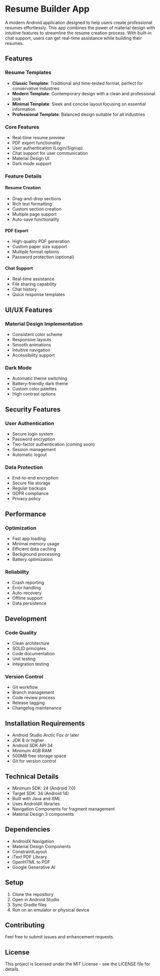 # Resume Builder App

A modern Android application designed to help users create professional resumes effortlessly. This app combines the power of material design with intuitive features to streamline the resume creation process. With built-in chat support, users can get real-time assistance while building their resumes.

## Features

### Resume Templates

- **Classic Template**: Traditional and time-tested format, perfect for conservative industries
- **Modern Template**: Contemporary design with a clean and professional look
- **Minimal Template**: Sleek and concise layout focusing on essential information
- **Professional Template**: Balanced design suitable for all industries

### Core Features

- Real-time resume preview
- PDF export functionality
- User authentication (Login/Signup)
- Chat support for user communication
- Material Design UI
- Dark mode support

### Feature Details

#### Resume Creation

- Drag-and-drop sections
- Rich text formatting
- Custom section creation
- Multiple page support
- Auto-save functionality

#### PDF Export

- High-quality PDF generation
- Custom paper size support
- Multiple format options
- Password protection (optional)

#### Chat Support

- Real-time assistance
- File sharing capability
- Chat history
- Quick response templates

## UI/UX Features

### Material Design Implementation

- Consistent color scheme
- Responsive layouts
- Smooth animations
- Intuitive navigation
- Accessibility support

### Dark Mode

- Automatic theme switching
- Battery-friendly dark theme
- Custom color palettes
- High contrast options

## Security Features

### User Authentication

- Secure login system
- Password encryption
- Two-factor authentication (coming soon)
- Session management
- Automatic logout

### Data Protection

- End-to-end encryption
- Secure file storage
- Regular backups
- GDPR compliance
- Privacy policy

## Performance

### Optimization

- Fast app loading
- Minimal memory usage
- Efficient data caching
- Background processing
- Battery optimization

### Reliability

- Crash reporting
- Error handling
- Auto-recovery
- Offline support
- Data persistence

## Development

### Code Quality

- Clean architecture
- SOLID principles
- Code documentation
- Unit testing
- Integration testing

### Version Control

- Git workflow
- Branch management
- Code review process
- Release tagging
- Changelog maintenance

## Installation Requirements

- Android Studio Arctic Fox or later
- JDK 8 or higher
- Android SDK API 34
- Minimum 4GB RAM
- 500MB free storage space
- Git for version control

## Technical Details

- Minimum SDK: 24 (Android 7.0)
- Target SDK: 34 (Android 14)
- Built with Java and XML
- Uses AndroidX libraries
- Navigation Components for fragment management
- Material Design 3 components

## Dependencies

- AndroidX Navigation
- Material Design Components
- ConstraintLayout
- iText PDF Library
- OpenHTML to PDF
- Google Generative AI

## Setup

1. Clone the repository
2. Open in Android Studio
3. Sync Gradle files
4. Run on an emulator or physical device

## Contributing

Feel free to submit issues and enhancement requests.

## License

This project is licensed under the MIT License - see the LICENSE file for details.
